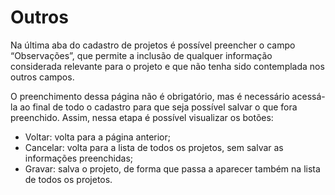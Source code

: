 # Outros

Na última aba do cadastro de projetos é possível preencher o campo “Observações”, que permite a inclusão de qualquer informação considerada relevante para o projeto e que não tenha sido contemplada nos outros campos.&#x20;

O preenchimento dessa página não é obrigatório, mas é necessário acessá-la ao final de todo o cadastro para que seja possível salvar o que fora preenchido. Assim, nessa etapa é possível visualizar os botões:&#x20;

* Voltar: volta para a página anterior;&#x20;
* Cancelar: volta para a lista de todos os projetos, sem salvar as informações preenchidas;&#x20;
* Gravar: salva o projeto, de forma que passa a aparecer também na lista de todos os projetos.&#x20;

